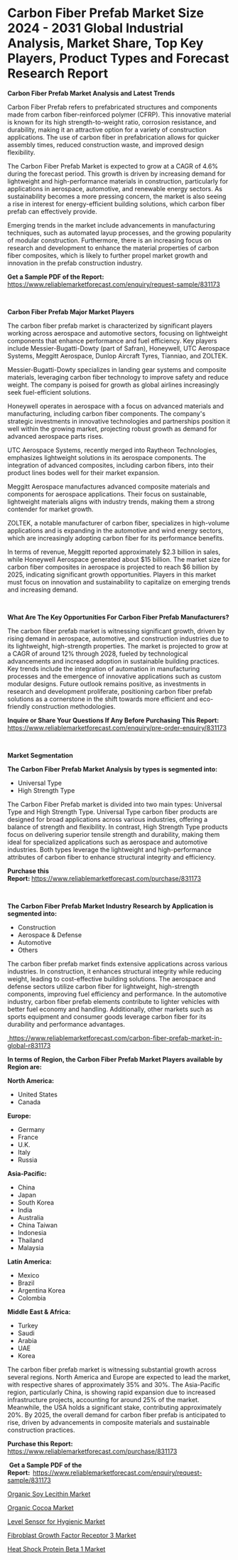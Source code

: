 <p><h1>Carbon Fiber Prefab Market Size 2024 - 2031 Global Industrial Analysis, Market Share, Top Key Players, Product Types and Forecast Research Report</h1></p><p><strong>Carbon Fiber Prefab Market Analysis and Latest Trends</strong></p>
<p><p>Carbon Fiber Prefab refers to prefabricated structures and components made from carbon fiber-reinforced polymer (CFRP). This innovative material is known for its high strength-to-weight ratio, corrosion resistance, and durability, making it an attractive option for a variety of construction applications. The use of carbon fiber in prefabrication allows for quicker assembly times, reduced construction waste, and improved design flexibility.</p><p>The Carbon Fiber Prefab Market is expected to grow at a CAGR of 4.6% during the forecast period. This growth is driven by increasing demand for lightweight and high-performance materials in construction, particularly for applications in aerospace, automotive, and renewable energy sectors. As sustainability becomes a more pressing concern, the market is also seeing a rise in interest for energy-efficient building solutions, which carbon fiber prefab can effectively provide.</p><p>Emerging trends in the market include advancements in manufacturing techniques, such as automated layup processes, and the growing popularity of modular construction. Furthermore, there is an increasing focus on research and development to enhance the material properties of carbon fiber composites, which is likely to further propel market growth and innovation in the prefab construction industry.</p></p>
<p><strong>Get a Sample PDF of the Report:&nbsp;</strong> <a href="https://www.reliablemarketforecast.com/enquiry/request-sample/831173?utm_campaign=1159&utm_medium=2&utm_source=Github&utm_content=ia&utm_term=08102024&utm_id=carbon-fiber-prefab">https://www.reliablemarketforecast.com/enquiry/request-sample/831173</a></p>
<p>&nbsp;</p>
<p><strong>Carbon Fiber Prefab Major Market Players</strong></p>
<p><p>The carbon fiber prefab market is characterized by significant players working across aerospace and automotive sectors, focusing on lightweight components that enhance performance and fuel efficiency. Key players include Messier-Bugatti-Dowty (part of Safran), Honeywell, UTC Aerospace Systems, Meggitt Aerospace, Dunlop Aircraft Tyres, Tianniao, and ZOLTEK.</p><p>Messier-Bugatti-Dowty specializes in landing gear systems and composite materials, leveraging carbon fiber technology to improve safety and reduce weight. The company is poised for growth as global airlines increasingly seek fuel-efficient solutions.</p><p>Honeywell operates in aerospace with a focus on advanced materials and manufacturing, including carbon fiber components. The company's strategic investments in innovative technologies and partnerships position it well within the growing market, projecting robust growth as demand for advanced aerospace parts rises.</p><p>UTC Aerospace Systems, recently merged into Raytheon Technologies, emphasizes lightweight solutions in its aerospace components. The integration of advanced composites, including carbon fibers, into their product lines bodes well for their market expansion.</p><p>Meggitt Aerospace manufactures advanced composite materials and components for aerospace applications. Their focus on sustainable, lightweight materials aligns with industry trends, making them a strong contender for market growth.</p><p>ZOLTEK, a notable manufacturer of carbon fiber, specializes in high-volume applications and is expanding in the automotive and wind energy sectors, which are increasingly adopting carbon fiber for its performance benefits.</p><p>In terms of revenue, Meggitt reported approximately $2.3 billion in sales, while Honeywell Aerospace generated about $15 billion. The market size for carbon fiber composites in aerospace is projected to reach $6 billion by 2025, indicating significant growth opportunities. Players in this market must focus on innovation and sustainability to capitalize on emerging trends and increasing demand.</p></p>
<p>&nbsp;</p>
<p><strong>What Are The Key Opportunities For Carbon Fiber Prefab Manufacturers?</strong></p>
<p><p>The carbon fiber prefab market is witnessing significant growth, driven by rising demand in aerospace, automotive, and construction industries due to its lightweight, high-strength properties. The market is projected to grow at a CAGR of around 12% through 2028, fueled by technological advancements and increased adoption in sustainable building practices. Key trends include the integration of automation in manufacturing processes and the emergence of innovative applications such as custom modular designs. Future outlook remains positive, as investments in research and development proliferate, positioning carbon fiber prefab solutions as a cornerstone in the shift towards more efficient and eco-friendly construction methodologies.</p></p>
<p><strong>Inquire or Share Your Questions If Any Before Purchasing This Report:</strong> <a href="https://www.reliablemarketforecast.com/enquiry/pre-order-enquiry/831173?utm_campaign=1159&utm_medium=2&utm_source=Github&utm_content=ia&utm_term=08102024&utm_id=carbon-fiber-prefab">https://www.reliablemarketforecast.com/enquiry/pre-order-enquiry/831173</a></p>
<p>&nbsp;</p>
<p><strong>Market Segmentation</strong></p>
<p><strong>The Carbon Fiber Prefab Market Analysis by types is segmented into:</strong></p>
<p><ul><li>Universal Type</li><li>High Strength Type</li></ul></p>
<p><p>The Carbon Fiber Prefab market is divided into two main types: Universal Type and High Strength Type. Universal Type carbon fiber products are designed for broad applications across various industries, offering a balance of strength and flexibility. In contrast, High Strength Type products focus on delivering superior tensile strength and durability, making them ideal for specialized applications such as aerospace and automotive industries. Both types leverage the lightweight and high-performance attributes of carbon fiber to enhance structural integrity and efficiency.</p></p>
<p><strong>Purchase this Report:&nbsp;</strong><a href="https://www.reliablemarketforecast.com/purchase/831173?utm_campaign=1159&utm_medium=2&utm_source=Github&utm_content=ia&utm_term=08102024&utm_id=carbon-fiber-prefab">https://www.reliablemarketforecast.com/purchase/831173</a></p>
<p>&nbsp;</p>
<p><strong>The Carbon Fiber Prefab Market Industry Research by Application is segmented into:</strong></p>
<p><ul><li>Construction</li><li>Aerospace & Defense</li><li>Automotive</li><li>Others</li></ul></p>
<p><p>The carbon fiber prefab market finds extensive applications across various industries. In construction, it enhances structural integrity while reducing weight, leading to cost-effective building solutions. The aerospace and defense sectors utilize carbon fiber for lightweight, high-strength components, improving fuel efficiency and performance. In the automotive industry, carbon fiber prefab elements contribute to lighter vehicles with better fuel economy and handling. Additionally, other markets such as sports equipment and consumer goods leverage carbon fiber for its durability and performance advantages.</p></p>
<p><a href="https://www.reliablemarketforecast.com/carbon-fiber-prefab-market-in-global-r831173?utm_campaign=1159&utm_medium=2&utm_source=Github&utm_content=ia&utm_term=08102024&utm_id=carbon-fiber-prefab">&nbsp;https://www.reliablemarketforecast.com/carbon-fiber-prefab-market-in-global-r831173</a></p>
<p><strong>In terms of Region, the Carbon Fiber Prefab Market Players available by Region are:</strong></p>
<p>
    <p> <strong> North America: </strong>
        <ul>
            <li>United States</li>
            <li>Canada</li>
        </ul>
        </p> 
    <p> <strong> Europe: </strong>
        <ul>
            <li>Germany</li>
            <li>France</li>
            <li>U.K.</li>
            <li>Italy</li>
            <li>Russia</li>
        </ul>
        </p> 
    <p> <strong> Asia-Pacific: </strong>
        <ul>
            <li>China</li>
            <li>Japan</li>
            <li>South Korea</li>
            <li>India</li>
            <li>Australia</li>
            <li>China Taiwan</li>
            <li>Indonesia</li>
            <li>Thailand</li>
            <li>Malaysia</li>
        </ul>
        </p> 
    <p> <strong> Latin America: </strong>
        <ul>
            <li>Mexico</li>
            <li>Brazil</li>
            <li>Argentina Korea</li>
            <li>Colombia</li>
        </ul>
        </p> 
    <p> <strong> Middle East & Africa: </strong>
        <ul>
            <li>Turkey</li>
            <li>Saudi</li>
            <li>Arabia</li>
            <li>UAE</li>
            <li>Korea</li>
        </ul>
    </p>
    </p>
<p><p>The carbon fiber prefab market is witnessing substantial growth across several regions. North America and Europe are expected to lead the market, with respective shares of approximately 35% and 30%. The Asia-Pacific region, particularly China, is showing rapid expansion due to increased infrastructure projects, accounting for around 25% of the market. Meanwhile, the USA holds a significant stake, contributing approximately 20%. By 2025, the overall demand for carbon fiber prefab is anticipated to rise, driven by advancements in composite materials and sustainable construction practices.</p></p>
<p><strong>Purchase this Report: </strong><a href="https://www.reliablemarketforecast.com/purchase/831173?utm_campaign=1159&utm_medium=2&utm_source=Github&utm_content=ia&utm_term=08102024&utm_id=carbon-fiber-prefab">https://www.reliablemarketforecast.com/purchase/831173</a></p>
<p>&nbsp;<strong>Get a Sample PDF of the Report:&nbsp;&nbsp;</strong><a href="https://www.reliablemarketforecast.com/enquiry/request-sample/831173?utm_campaign=1159&utm_medium=2&utm_source=Github&utm_content=ia&utm_term=08102024&utm_id=carbon-fiber-prefab">https://www.reliablemarketforecast.com/enquiry/request-sample/831173</a></p>
<p><strong></strong></p>
<p><p><a href="https://issuu.com/reportprime-2/docs/organic-soy-lecithin-market-size-20_b3871628f4227c?utm_campaign=1159&utm_medium=2&utm_source=Github&utm_content=ia&utm_term=08102024&utm_id=carbon-fiber-prefab">Organic Soy Lecithin Market</a></p><p><a href="https://issuu.com/reportprime-2/docs/organic-cocoa-market-size-2030.pptx_18b6251ea7fd7b?utm_campaign=1159&utm_medium=2&utm_source=Github&utm_content=ia&utm_term=08102024&utm_id=carbon-fiber-prefab">Organic Cocoa Market</a></p><p><a href="https://github.com/vangoyalg8/Market-Research-Report-List-1/blob/main/level-sensor-for-hygienic-market.md?utm_campaign=1159&utm_medium=2&utm_source=Github&utm_content=ia&utm_term=08102024&utm_id=carbon-fiber-prefab">Level Sensor for Hygienic Market</a></p><p><a href="https://www.linkedin.com/pulse/fibroblast-growth-factor-receptor-3-market-navigating-challenges-qjsze?utm_campaign=1159&utm_medium=2&utm_source=Github&utm_content=ia&utm_term=08102024&utm_id=carbon-fiber-prefab">Fibroblast Growth Factor Receptor 3 Market</a></p><p><a href="https://www.linkedin.com/pulse/heat-shock-protein-beta-1-market-shifts-strategic-analysis-fw1me?utm_campaign=1159&utm_medium=2&utm_source=Github&utm_content=ia&utm_term=08102024&utm_id=carbon-fiber-prefab">Heat Shock Protein Beta 1 Market</a></p></p>